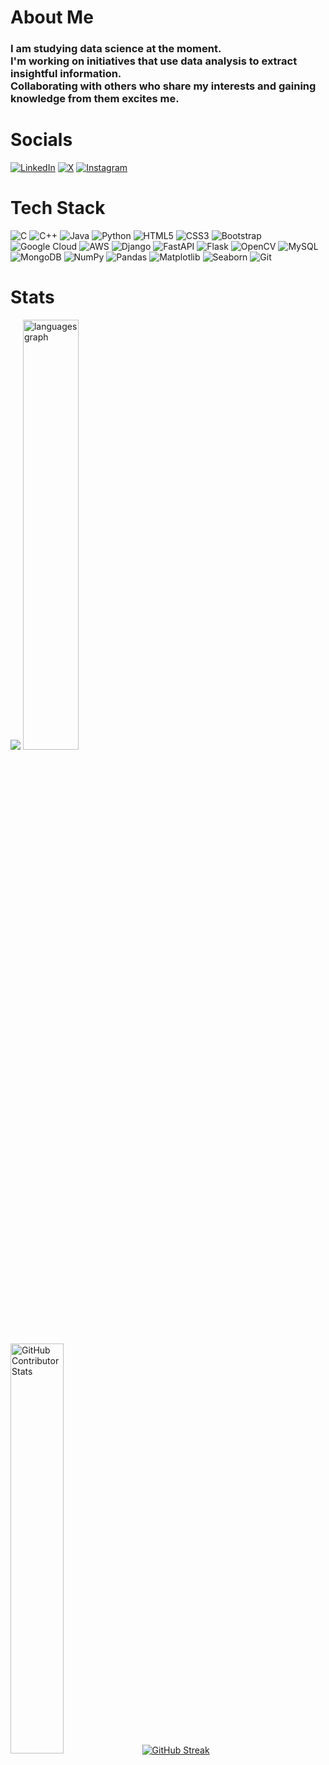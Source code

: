 # About Me
### I am studying data science at the moment. <br> I'm working on initiatives that use data analysis to extract insightful information. <br> Collaborating with others who share my interests and gaining knowledge from them excites me.


# Socials
[![LinkedIn](https://img.shields.io/static/v1?message=LinkedIn&logo=linkedin&label=&color=0077B5&logoColor=white&labelColor=&style=for-the-badge)](https://linkedin.com/in/mihirpanjikar) 
[![X](https://img.shields.io/static/v1?message=Twitter&logo=X&label=&color=FFFFFF&logoColor=black&labelColor=&style=for-the-badge)](https://x.com/mihirpanjikar)
[![Instagram](https://img.shields.io/static/v1?message=Instagram&logo=instagram&label=&color=E4405F&logoColor=white&labelColor=&style=for-the-badge)](https://instagram.com/mihirpanjikar) 

# Tech Stack
![C](https://img.shields.io/badge/c-%2300599C.svg?style=for-the-badge&logo=c&logoColor=white) 
![C++](https://img.shields.io/badge/c++-%2300599C.svg?style=for-the-badge&logo=c%2B%2B&logoColor=white) 
![Java](https://img.shields.io/badge/java-%23ED8B00.svg?style=for-the-badge&logo=openjdk&logoColor=white) 
![Python](https://img.shields.io/badge/python-3670A0?style=for-the-badge&logo=python&logoColor=ffdd54) 
![HTML5](https://img.shields.io/badge/html5-%23E34F26.svg?style=for-the-badge&logo=html5&logoColor=white) 
![CSS3](https://img.shields.io/badge/css3-%231572B6.svg?style=for-the-badge&logo=css3&logoColor=white)
![Bootstrap](https://img.shields.io/badge/bootstrap-%238511FA.svg?style=for-the-badge&logo=bootstrap&logoColor=white)
![Google Cloud](https://img.shields.io/badge/GoogleCloud-%234285F4.svg?style=for-the-badge&logo=google-cloud&logoColor=white) 
![AWS](https://img.shields.io/badge/AWS-232F3E?logo=amazonaws&logoColor=white&style=for-the-badge) 
![Django](https://img.shields.io/badge/django-%23092E20.svg?style=for-the-badge&logo=django&logoColor=white)
![FastAPI](https://img.shields.io/badge/FastAPI-005571?style=for-the-badge&logo=fastapi)
![Flask](https://img.shields.io/badge/flask-%23000.svg?style=for-the-badge&logo=flask&logoColor=white)
![OpenCV](https://img.shields.io/badge/opencv-%23white.svg?style=for-the-badge&logo=opencv&logoColor=white) 
![MySQL](https://img.shields.io/badge/MySQL-4479A1?logo=mysql&logoColor=white&style=for-the-badge)
![MongoDB](https://img.shields.io/badge/MongoDB-%234ea94b.svg?style=for-the-badge&logo=mongodb&logoColor=white)
![NumPy](https://img.shields.io/badge/numpy-%23013243.svg?style=for-the-badge&logo=numpy&logoColor=white)
![Pandas](https://img.shields.io/badge/pandas-%23150458.svg?style=for-the-badge&logo=pandas&logoColor=white)
![Matplotlib](https://img.shields.io/badge/Matplotlib-%23F05032.svg?style=for-the-badge&logo=Matplotlib&logoColor=black)
![Seaborn](https://img.shields.io/badge/Seaborn-FFFFFF?logo=seaborn&logoColor=424677&style=for-the-badge)
![Git](https://img.shields.io/badge/Git-F05032?logo=git&logoColor=white&style=for-the-badge)

# Stats
![](https://github-readme-stats.vercel.app/api?username=Mihir-Panjikar&hide_rank=true&theme=dark&hide_border=false&include_all_commits=false&count_private=false&height=520&width=420)
<img src="https://github-readme-stats.vercel.app/api/top-langs?username=Mihir-Panjikar&locale=en&hide_title=false&layout=compact&langs_count=5&theme=dark&hide_border=false" alt="languages graph" width="42%"/> <br>
<img src="https://github-contributor-stats.vercel.app/api?username=Mihir-Panjikar&limit=5&theme=dark&combine_all_yearly_contributions=true" alt="GitHub Contributor Stats" width="41%">
[![GitHub Streak](https://github-readme-streak-stats.herokuapp.com?user=Mihir-Panjikar&theme=dark)](https://git.io/streak-stats)
